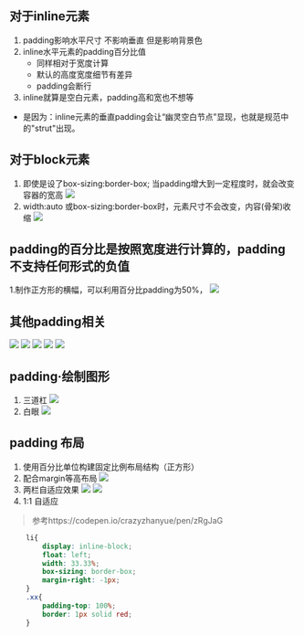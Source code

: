 ## 对于inline元素
1. padding影响水平尺寸  不影响垂直 但是影响背景色
2. inline水平元素的padding百分比值
    * 同样相对于宽度计算
    * 默认的高度宽度细节有差异
    * padding会断行
3. inline就算是空白元素，padding高和宽也不想等
 * 是因为：inline元素的垂直padding会让“幽灵空白节点”显现，也就是规范中的"strut"出现。

## 对于block元素
1. 即使是设了box-sizing:border-box;
 当padding增大到一定程度时，就会改变容器的宽高
 ![](http://qiniu.sponges.cn/201802222041_598.png?imageView2/0/w/680/h/480)
2. width:auto 或box-sizing:border-box时，元素尺寸不会改变，内容(骨架)收缩
![](http://qiniu.sponges.cn/201802222043_32.png?imageView2/0/w/680/h/480)

## padding的百分比是按照宽度进行计算的，padding不支持任何形式的负值
1.制作正方形的横幅，可以利用百分比padding为50%，
![](http://qiniu.sponges.cn/201802222047_965.png?imageView2/0/w/680/h/480)

## 其他padding相关
![](http://qiniu.sponges.cn/201802222054_925.png?imageView2/0/w/680/h/480)
![](http://qiniu.sponges.cn/201802222055_390.png?imageView2/0/w/680/h/480)
![](http://qiniu.sponges.cn/201802222055_289.png?imageView2/0/w/680/h/480)
![](http://qiniu.sponges.cn/201802222056_640.png?imageView2/0/w/680/h/480)
![](http://qiniu.sponges.cn/201802222057_164.png?imageView2/0/w/680/h/480)

## padding·绘制图形
1. 三道杠
![](http://qiniu.sponges.cn/201802222102_630.png?imageView2/0/w/680/h/480)
2. 白眼
![](http://qiniu.sponges.cn/201802222104_120.png?imageView2/0/w/680/h/480)

## padding 布局
1. 使用百分比单位构建固定比例布局结构（正方形）
2. 配合margin等高布局
![](http://qiniu.sponges.cn/201802222133_338.png?imageView2/0/w/680/h/480)
3. 两栏自适应效果
![](http://qiniu.sponges.cn/201802222135_888.png?imageView2/0/w/680/h/480)
![](http://qiniu.sponges.cn/201802222136_762.png?imageView2/0/w/680/h/480)
4. 1:1 自适应
> 参考https://codepen.io/crazyzhanyue/pen/zRgJaG
```css
    li{
        display: inline-block;
        float: left;
        width: 33.33%;
        box-sizing: border-box;
        margin-right: -1px;
    }
    .xx{
        padding-top: 100%;
        border: 1px solid red;
    }
```
